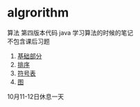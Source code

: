 # algrorithm
算法 第四版本代码 java
学习算法的时候的笔记   
不包含课后习题

1. [基础部分](https://github.com/xiantang/algorithm/blob/master/algorithm/src/Chapter1/Chapter_1.md)  
2. [排序](https://github.com/xiantang/algorithm/blob/master/algorithm/src/Chapter2/Chapter_2.md)
3. [符号表](https://github.com/xiantang/algorithm/blob/master/algorithm/src/Chapter3/Chapter_3.md)
4. [图](https://github.com/xiantang/algorithm/blob/master/algorithm/src/Chapter4/Chapter_4.md)

10月11-12日休息一天
